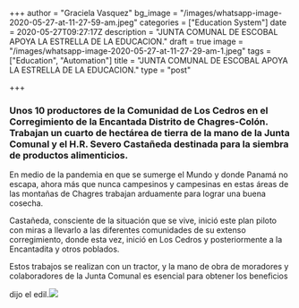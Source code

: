 +++
author = "Graciela Vasquez"
bg_image = "/images/whatsapp-image-2020-05-27-at-11-27-59-am.jpeg"
categories = ["Education System"]
date = 2020-05-27T09:27:17Z
description = "JUNTA COMUNAL DE ESCOBAL APOYA LA ESTRELLA DE LA EDUCACION."
draft = true
image = "/images/whatsapp-image-2020-05-27-at-11-27-29-am-1.jpeg"
tags = ["Education", "Automation"]
title = "JUNTA COMUNAL DE ESCOBAL APOYA LA ESTRELLA DE LA EDUCACION."
type = "post"

+++
### Unos 10 productores de la Comunidad de Los Cedros en el Corregimiento de la Encantada Distrito de Chagres-Colón. Trabajan un cuarto de hectárea de tierra de la mano de la Junta Comunal y el H.R. Severo Castañeda destinada para la siembra de productos alimenticios.

En medio de la pandemia en que se sumerge el Mundo y donde Panamá no escapa, ahora más que nunca campesinos y campesinas en estas áreas de las montañas de Chagres trabajan arduamente para lograr una buena cosecha.

Castañeda, consciente de la situación que se vive, inició este plan piloto con miras a llevarlo a las diferentes comunidades de su extenso corregimiento, donde esta vez, inició en Los Cedros y posteriormente a la Encantadita y otros poblados.

Estos trabajos se realizan con un tractor, y la mano de obra de moradores y colaboradores de la Junta Comunal es esencial para obtener los beneficios 

dijo el edil.![](/images/whatsapp-image-2020-05-27-at-11-27-59-am.jpeg)